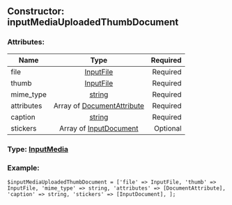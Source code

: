 ## Constructor: inputMediaUploadedThumbDocument  

### Attributes:

| Name     |    Type       | Required |
|----------|:-------------:|---------:|
|file|[InputFile](../types/InputFile.md) | Required|
|thumb|[InputFile](../types/InputFile.md) | Required|
|mime\_type|[string](../types/string.md) | Required|
|attributes|Array of [DocumentAttribute](../types/DocumentAttribute.md) | Required|
|caption|[string](../types/string.md) | Required|
|stickers|Array of [InputDocument](../types/InputDocument.md) | Optional|


### Type: [InputMedia](../types/InputMedia.md)

### Example:


```
$inputMediaUploadedThumbDocument = ['file' => InputFile, 'thumb' => InputFile, 'mime_type' => string, 'attributes' => [DocumentAttribute], 'caption' => string, 'stickers' => [InputDocument], ];
```